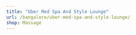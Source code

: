 ```yaml
---
title: "Uber Med Spa And Style Lounge"
url: /bangalore/uber-med-spa-and-style-lounge/
shop: Massage
---
```

